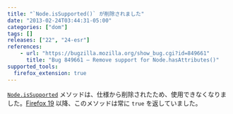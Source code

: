 ```yaml
---
title: "`Node.isSupported()` が削除されました"
date: "2013-02-24T03:44:31-05:00"
categories: ["dom"]
tags: []
releases: ["22", "24-esr"]
references:
    - url: "https://bugzilla.mozilla.org/show_bug.cgi?id=849661"
      title: "Bug 849661 – Remove support for Node.hasAttributes()"
supported_tools:
  firefox_extension: true
---
```

[`Node.isSupported`](https://developer.mozilla.org/docs/Web/API/Node.isSupported) メソッドは、仕様から削除されたため、使用できなくなりました。[Firefox 19](https://www.fxsitecompat.dev/ja/docs/2012/hasfeature-issupported-methods-now-always-return-true/) 以降、このメソッドは常に `true` を返していました。
